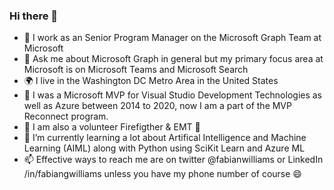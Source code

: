 ### Hi there 👋

* 🦒 I work as an Senior Program Manager on the Microsoft Graph Team at Microsoft 
* 💬 Ask me about Microsoft Graph in general but my primary focus area at Microsoft is on Microsoft Teams and Microsoft Search
* 🌍 I live in the Washington DC Metro Area in the United States
* 🎉 I was a Microsoft MVP for Visual Studio Development Technologies as well as Azure between 2014 to 2020, now I am a part of the MVP Reconnect program.
* 💯 I am also a volunteer Firefigther & EMT :fire_engine:
* 🌱 I’m currently learning a lot about Artifical Intelligence and Machine Learning (AIML) along with Python using SciKit Learn and Azure ML
* 📫 Effective ways to reach me are on twitter @fabianwilliams or LinkedIn /in/fabiangwilliams unless you have my phone number of course 😄

<!--
**fabianwilliams/fabianwilliams** is a ✨ _special_ ✨ repository because its `README.md` (this file) appears on your GitHub profile.

Here are some ideas to get you started:

- 🔭 I’m currently working on ...
- 🌱 I’m currently learning ...
- 👯 I’m looking to collaborate on ...
- 🤔 I’m looking for help with ...
- 💬 Ask me about ...
- 📫 How to reach me: ...
- 😄 Pronouns: ...
- ⚡ Fun fact: ...
-->
